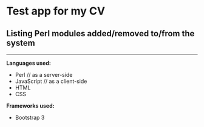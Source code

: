 # Test app for my CV #
## Listing Perl modules added/removed to/from the system ##
----
__Languages used:__
* Perl // as a server-side
* JavaScript // as a client-side
* HTML
* CSS

__Frameworks used:__
* Bootstrap 3
